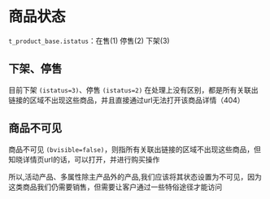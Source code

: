 商品状态
=======
`t_product_base.istatus`：在售(1) 停售(2) 下架(3)

下架、停售
---------
目前下架 `(istatus=3)`、停售 `(istatus=2)` 在处理上没有区别，都是所有关联出链接的区域不出现这些商品，并且直接通过url无法打开该商品详情（404）

商品不可见
---------
商品不可见 `(bvisible=false)`，则指所有关联出链接的区域不出现这些商品，但知晓详情页url的话，可以打开，并进行购买操作


所以,活动产品、多属性除主产品外的产品,我们应该将其状态设置为不可见，因为这类商品我们仍需要销售，但需要让客户通过一些特俗途径才能访问

